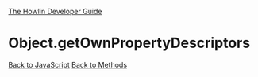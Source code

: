 [The Howlin Developer Guide](/index.md)



Object.getOwnPropertyDescriptors
================================

[Back to JavaScript](../index.md)
[Back to Methods](../methods.md)



